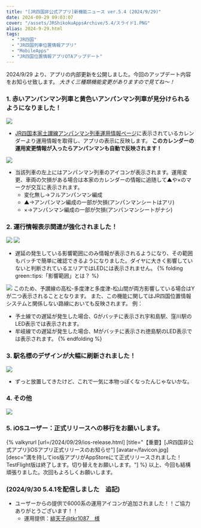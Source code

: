 ```yaml
---
title: "[JR四国非公式アプリ]新機能ニュース ver.5.4 (2024/9/29)"
date: 2024-09-29 09:03:07
cover: "/assets/JRShikokuAppsArchive/5.4/スライド1.PNG"
alias: 2024-9-29.html
tags:
  - "JR四国"
  - "JR四国列車位置情報アプリ"
  - "MobileApps"
  - "JR四国位置情報アプリOTAアップデート"
---
```


2024/9/29 より、アプリの内部更新を公開しました。今回のアップデート内容をお知らせ致します。
*大きく三種類機能変更がありますので見てね～！*

### **1\. 赤いアンパンマン列車と黄色いアンパンマン列車が見分けられるようになりました！**

![](/assets/JRShikokuAppsArchive/5.4/スライド2.PNG)

- [JR四国本家土讃線アンパンマン列車運用情報ページ](https://www.jr-eki.com/aptrain/naani/dosan/jikoku.html)に表示されているカレンダーより運用情報を取得し、アプリの表示に反映します。 **このカレンダーの運用変更情報が入ったらアンパンマンも自動で反映されます！**

![](/assets/JRShikokuAppsArchive/5.4/スライド3.PNG)

- 当該列車の左上にはアンパンマン列車のアイコンが表示されます。運用変更、車両の欠損がある場合は本家のカレンダーの情報に追随して▲や×のマークが交互に表示されます。
  - 変化無し→フルアンパンマン編成
  - ▲→アンパンマン編成の一部が欠損(アンパンマンシートはアリ)
  - ×→アンパンマン編成の一部が欠損(アンパンマンシートがナシ)

### **2\. 運行情報表示関連が強化されました！**
![](/assets/JRShikokuAppsArchive/5.4/スライド4.PNG)
![](/assets/JRShikokuAppsArchive/5.4/スライド5.PNG)

- 遅延の発生している影響範囲にのみ情報が表示されるようになり、その範囲もバッチで簡単に確認できるようになりました。ダイヤに大きく影響していないと判断されているエリアではLEDには表示されません。
{% folding green::tips:「影響範囲」とは？ %}
 
![](/assets/JRShikokuAppsArchive/5.4/スライド6.PNG)
このため、予讃線の高松-多度津と多度津-松山間が両方影響している場合はYが二つ表示されることとなります。
また、この機能に関してはJR四国位置情報システムと関係しない路線においても反映されます。
例：
- 予土線での遅延が発生した場合、Gがバッチに表示され宇和島駅、窪川駅のLED表示では表示されます。
- 牟岐線での遅延が発生した場合、Mがバッチに表示され徳島駅のLED表示では表示されます。
{% endfolding %}

### **3\. 駅名標のデザインが大幅に刷新されました！**
![](/assets/JRShikokuAppsArchive/5.4/スライド7.PNG)

- ずっと放置してきたけど、これで一気に本物っぽくなったんじゃないかな。

### **4\. その他**

![](/assets/JRShikokuAppsArchive/5.4/スライド8.PNG)

### **5\. iOSユーザー：正式リリースへの移行をお願いします。**
{% valkyrurl
[url=/2024/09/29/ios-release.html]
[title="【重要】[JR四国非公式アプリ]iOSアプリ正式リリースのお知らせ"]
[avatar=/favicon.jpg]
[desc="満を持してios版アプリがAppStoreにて正式リリースされました！TestFlight版は終了します。切り替えをお願いします。"]
%}
以上、今回も結構頑張りました。次回もよろしくお願いします。

### (2024/9/30 5.4.1を配信しました　追記)
- ユーザーからの提供で6000系の運用アイコンが追加されました！！ご協力ありがとうございます！！
  - 運用提供：[緋天子@tkr1087　様](https://ameblo.jp/tenshitouhou/entry-12869375015.html)
